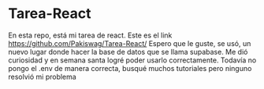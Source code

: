 # Tarea-React


En esta repo, está mi tarea de react. Este es el link https://github.com/Pakiswag/Tarea-React/
Espero que le guste, se usó, un nuevo lugar donde hacer la base de datos que se llama supabase. Me dió curiosidad y en semana santa logré poder usarlo correctamente. Todavía no pongo el .env de manera correcta, busqué muchos tutoriales pero ninguno resolvió mi problema
